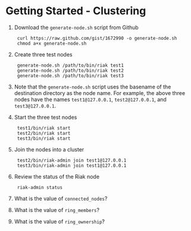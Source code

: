 # Getting Started - Clustering

1. Download the `generate-node.sh` script from Github

        curl https://raw.github.com/gist/1672990 -o generate-node.sh
        chmod a+x generate-node.sh

2. Create three test nodes

        generate-node.sh /path/to/bin/riak test1
        generate-node.sh /path/to/bin/riak test2
        generate-node.sh /path/to/bin/riak test3

3. Note that the `generate-node.sh` script uses the basename of the destination 
directory as the node name. For example, the above three nodes have the names 
`test1@127.0.0.1`, `test2@127.0.0.1`, and `test3@127.0.0.1`.

4. Start the three test nodes

        test1/bin/riak start
        test2/bin/riak start
        test3/bin/riak start

5. Join the nodes into a cluster

        test2/bin/riak-admin join test1@127.0.0.1
        test3/bin/riak-admin join test1@127.0.0.1

6. Review the status of the Riak node 

        riak-admin status

7. What is the value of `connected_nodes`?

8. What is the value of `ring_members`?

9. What is the value of `ring_ownership`?
